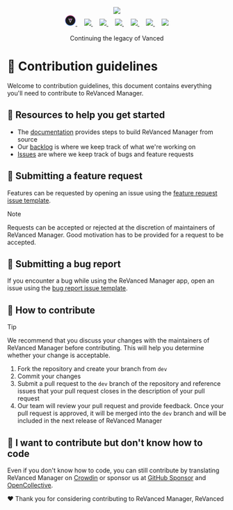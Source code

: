 <p align="center">
  <picture>
    <source
      width="256px"
      media="(prefers-color-scheme: dark)"
      srcset="assets/revanced-headline/revanced-headline-vertical-dark.svg"
    >
    <img 
      width="256px"
      src="assets/revanced-headline/revanced-headline-vertical-light.svg"
    >
  </picture>
  <br>
  <a href="https://revanced.app/">
       <picture>
           <source height="24px" media="(prefers-color-scheme: dark)" srcset="assets/revanced-logo/revanced-logo.svg" />
           <img height="24px" src="assets/revanced-logo/revanced-logo.svg" />
       </picture>
   </a>&nbsp;&nbsp;&nbsp;
   <a href="https://github.com/ReVanced">
       <picture>
           <source height="24px" media="(prefers-color-scheme: dark)" srcset="https://i.ibb.co/dMMmCrW/Git-Hub-Mark.png" />
           <img height="24px" src="https://i.ibb.co/9wV3HGF/Git-Hub-Mark-Light.png" />
       </picture>
   </a>&nbsp;&nbsp;&nbsp;
   <a href="http://revanced.app/discord">
       <picture>
           <source height="24px" media="(prefers-color-scheme: dark)" srcset="https://user-images.githubusercontent.com/13122796/178032563-d4e084b7-244e-4358-af50-26bde6dd4996.png" />
           <img height="24px" src="https://user-images.githubusercontent.com/13122796/178032563-d4e084b7-244e-4358-af50-26bde6dd4996.png" />
       </picture>
   </a>&nbsp;&nbsp;&nbsp;
   <a href="https://reddit.com/r/revancedapp">
       <picture>
           <source height="24px" media="(prefers-color-scheme: dark)" srcset="https://user-images.githubusercontent.com/13122796/178032351-9d9d5619-8ef7-470a-9eec-2744ece54553.png" />
           <img height="24px" src="https://user-images.githubusercontent.com/13122796/178032351-9d9d5619-8ef7-470a-9eec-2744ece54553.png" />
       </picture>
   </a>&nbsp;&nbsp;&nbsp;
   <a href="https://t.me/app_revanced">
      <picture>
         <source height="24px" media="(prefers-color-scheme: dark)" srcset="https://user-images.githubusercontent.com/13122796/178032213-faf25ab8-0bc3-4a94-a730-b524c96df124.png" />
         <img height="24px" src="https://user-images.githubusercontent.com/13122796/178032213-faf25ab8-0bc3-4a94-a730-b524c96df124.png" />
      </picture>
   </a>&nbsp;&nbsp;&nbsp;
   <a href="https://x.com/revancedapp">
      <picture>
         <source media="(prefers-color-scheme: dark)" srcset="https://user-images.githubusercontent.com/93124920/270180600-7c1b38bf-889b-4d68-bd5e-b9d86f91421a.png">
         <img height="24px" src="https://user-images.githubusercontent.com/93124920/270108715-d80743fa-b330-4809-b1e6-79fbdc60d09c.png" />
      </picture>
   </a>&nbsp;&nbsp;&nbsp;
   <a href="https://www.youtube.com/@ReVanced">
      <picture>
         <source height="24px" media="(prefers-color-scheme: dark)" srcset="https://user-images.githubusercontent.com/13122796/178032714-c51c7492-0666-44ac-99c2-f003a695ab50.png" />
         <img height="24px" src="https://user-images.githubusercontent.com/13122796/178032714-c51c7492-0666-44ac-99c2-f003a695ab50.png" />
     </picture>
   </a>
   <br>
   <br>
   Continuing the legacy of Vanced
</p>

# 👋 Contribution guidelines

Welcome to contribution guidelines, this document contains 
everything you'll need to contribute to ReVanced Manager.

## 📖 Resources to help you get started

* The [documentation](/docs/README.md) provides steps to build ReVanced Manager from source
* Our [backlog](https://github.com/orgs/ReVanced/projects/12) is where we keep track of what we're working on
* [Issues](https://github.com/ReVanced/revanced-manager/issues) are where we keep track of bugs and feature requests

## 🙏 Submitting a feature request

Features can be requested by opening an issue using the
[feature request issue template](https://github.com/ReVanced/revanced-manager/issues/new?assignees=&labels=feature-request&projects=&template=feature-issue.yml&title=feat%3A+%3Ctitle%3E).

> [!NOTE]
> Requests can be accepted or rejected at the discretion of maintainers of ReVanced Manager. 
> Good motivation has to be provided for a request to be accepted.

## 🐞 Submitting a bug report

If you encounter a bug while using the ReVanced Manager app, open an issue using the
[bug report issue template](https://github.com/ReVanced/revanced-manager/issues/new?assignees=&labels=bug&projects=&template=bug-issue.yml&title=bug%3A+%3Ctitle%3E).

## 📝 How to contribute

> [!TIP]
> We recommend that you discuss your changes with 
> the maintainers of ReVanced Manager before contributing. 
> This will help you determine whether your change is acceptable.

1. Fork the repository and create your branch from `dev`
2. Commit your changes
3. Submit a pull request to the `dev` branch of the repository and reference issues that your pull request closes in the description of your pull request
4. Our team will review your pull request and provide feedback. Once your pull request is approved, it will be merged into the `dev` branch and will be included in 
   the next release of ReVanced Manager

## 🤚 I want to contribute but don't know how to code

Even if you don't know how to code, you can still contribute by 
translating ReVanced Manager on [Crowdin](https://translate.revanced.app/)
or sponsor us at [GitHub Sponsor](https://github.com/sponsors/ReVanced) and [OpenCollective](https://opencollective.com/ReVanced).

❤️ Thank you for considering contributing to ReVanced Manager,
ReVanced

